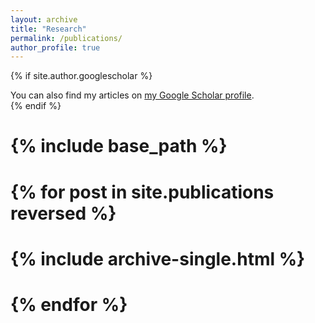 ```yaml
---
layout: archive
title: "Research"
permalink: /publications/
author_profile: true
---
```


{% if site.author.googlescholar %}
  <div class="wordwrap">You can also find my articles on <a href="{{site.author.googlescholar}}">my Google Scholar profile</a>.</div>
{% endif %}

# {% include base_path %}
# 
# {% for post in site.publications reversed %}
#   {% include archive-single.html %}
# {% endfor %}
